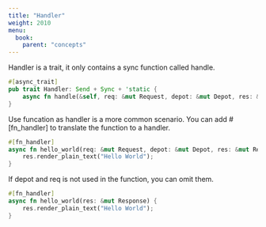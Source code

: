 ```yaml
---
title: "Handler"
weight: 2010
menu:
  book:
    parent: "concepts"
---
```


Handler is a trait, it only contains a sync function called handle.

```rust
#[async_trait]
pub trait Handler: Send + Sync + 'static {
    async fn handle(&self, req: &mut Request, depot: &mut Depot, res: &mut Response);
}
```
Use funcation as handler is a more common scenario. You can add #[fn_handler] to translate the function to a handler.

```rust
#[fn_handler]
async fn hello_world(req: &mut Request, depot: &mut Depot, res: &mut Response) {
    res.render_plain_text("Hello World");
}
```

If depot and req is not used in the function, you can omit them.

```rust
#[fn_handler]
async fn hello_world(res: &mut Response) {
    res.render_plain_text("Hello World");
}
```